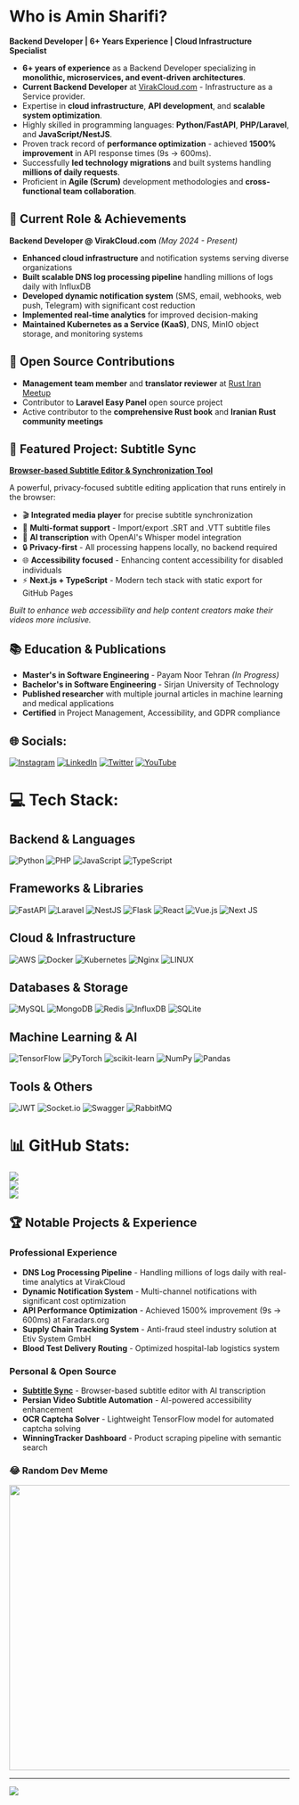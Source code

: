 # Who is Amin Sharifi?

**Backend Developer | 6+ Years Experience | Cloud Infrastructure Specialist**

- **6+ years of experience** as a Backend Developer specializing in **monolithic, microservices, and event-driven architectures**.
- **Current Backend Developer** at [VirakCloud.com](https://virakcloud.com) - Infrastructure as a Service provider.
- Expertise in **cloud infrastructure**, **API development**, and **scalable system optimization**.
- Highly skilled in programming languages: **Python/FastAPI**, **PHP/Laravel**, and **JavaScript/NestJS**.
- Proven track record of **performance optimization** - achieved **1500% improvement** in API response times (9s → 600ms).
- Successfully **led technology migrations** and built systems handling **millions of daily requests**.
- Proficient in **Agile (Scrum)** development methodologies and **cross-functional team collaboration**.

## 🌟 Current Role & Achievements
**Backend Developer @ VirakCloud.com** *(May 2024 - Present)*
- **Enhanced cloud infrastructure** and notification systems serving diverse organizations
- **Built scalable DNS log processing pipeline** handling millions of logs daily with InfluxDB
- **Developed dynamic notification system** (SMS, email, webhooks, web push, Telegram) with significant cost reduction
- **Implemented real-time analytics** for improved decision-making
- **Maintained Kubernetes as a Service (KaaS)**, DNS, MinIO object storage, and monitoring systems

## 🦀 Open Source Contributions
- **Management team member** and **translator reviewer** at [Rust Iran Meetup](https://github.com/rust-meetup)
- Contributor to **Laravel Easy Panel** open source project
- Active contributor to the **comprehensive Rust book** and **Iranian Rust community meetings**

## 🚀 Featured Project: Subtitle Sync
**[Browser-based Subtitle Editor & Synchronization Tool](https://github.com/moaminsharifi/subtitle-flow)**

A powerful, privacy-focused subtitle editing application that runs entirely in the browser:

- 🎬 **Integrated media player** for precise subtitle synchronization
- 📄 **Multi-format support** - Import/export .SRT and .VTT subtitle files
- 🤖 **AI transcription** with OpenAI's Whisper model integration
- 🔒 **Privacy-first** - All processing happens locally, no backend required
- 🌐 **Accessibility focused** - Enhancing content accessibility for disabled individuals
- ⚡ **Next.js + TypeScript** - Modern tech stack with static export for GitHub Pages

*Built to enhance web accessibility and help content creators make their videos more inclusive.*

## 📚 Education & Publications
- **Master's in Software Engineering** - Payam Noor Tehran *(In Progress)*
- **Bachelor's in Software Engineering** - Sirjan University of Technology
- **Published researcher** with multiple journal articles in machine learning and medical applications
- **Certified** in Project Management, Accessibility, and GDPR compliance

## 🌐 Socials:
[![Instagram](https://img.shields.io/badge/Instagram-%23E4405F.svg?logo=Instagram&logoColor=white)](https://instagram.com/moaminsharifi) [![LinkedIn](https://img.shields.io/badge/LinkedIn-%230077B5.svg?logo=linkedin&logoColor=white)](https://linkedin.com/in/moaminsharifi) [![Twitter](https://img.shields.io/badge/Twitter-%231DA1F2.svg?logo=Twitter&logoColor=white)](https://twitter.com/moaminsharifi) [![YouTube](https://img.shields.io/badge/YouTube-%23FF0000.svg?logo=YouTube&logoColor=white)](https://youtube.com/@AminSharifi) 

# 💻 Tech Stack:

## Backend & Languages
![Python](https://img.shields.io/badge/python-3670A0?style=for-the-badge&logo=python&logoColor=ffdd54) ![PHP](https://img.shields.io/badge/php-%23777BB4.svg?style=for-the-badge&logo=php&logoColor=white) ![JavaScript](https://img.shields.io/badge/javascript-%23323330.svg?style=for-the-badge&logo=javascript&logoColor=%23F7DF1E) ![TypeScript](https://img.shields.io/badge/typescript-%23007ACC.svg?style=for-the-badge&logo=typescript&logoColor=white)

## Frameworks & Libraries
![FastAPI](https://img.shields.io/badge/FastAPI-005571?style=for-the-badge&logo=fastapi) ![Laravel](https://img.shields.io/badge/laravel-%23FF2D20.svg?style=for-the-badge&logo=laravel&logoColor=white) ![NestJS](https://img.shields.io/badge/nestjs-%23E0234E.svg?style=for-the-badge&logo=nestjs&logoColor=white) ![Flask](https://img.shields.io/badge/flask-%23000.svg?style=for-the-badge&logo=flask&logoColor=white) ![React](https://img.shields.io/badge/react-%2320232a.svg?style=for-the-badge&logo=react&logoColor=%2361DAFB) ![Vue.js](https://img.shields.io/badge/vuejs-%2335495e.svg?style=for-the-badge&logo=vuedotjs&logoColor=%234FC08D) ![Next JS](https://img.shields.io/badge/Next-black?style=for-the-badge&logo=next.js&logoColor=white)

## Cloud & Infrastructure
![AWS](https://img.shields.io/badge/AWS-%23FF9900.svg?style=for-the-badge&logo=amazon-aws&logoColor=white) ![Docker](https://img.shields.io/badge/docker-%230db7ed.svg?style=for-the-badge&logo=docker&logoColor=white) ![Kubernetes](https://img.shields.io/badge/kubernetes-%23326ce5.svg?style=for-the-badge&logo=kubernetes&logoColor=white) ![Nginx](https://img.shields.io/badge/nginx-%23009639.svg?style=for-the-badge&logo=nginx&logoColor=white) ![LINUX](https://img.shields.io/badge/Linux-FCC624?style=for-the-badge&logo=linux&logoColor=black)

## Databases & Storage
![MySQL](https://img.shields.io/badge/mysql-%2300f.svg?style=for-the-badge&logo=mysql&logoColor=white) ![MongoDB](https://img.shields.io/badge/MongoDB-%234ea94b.svg?style=for-the-badge&logo=mongodb&logoColor=white) ![Redis](https://img.shields.io/badge/redis-%23DD0031.svg?style=for-the-badge&logo=redis&logoColor=white) ![InfluxDB](https://img.shields.io/badge/InfluxDB-22ADF6?style=for-the-badge&logo=InfluxDB&logoColor=white) ![SQLite](https://img.shields.io/badge/sqlite-%2307405e.svg?style=for-the-badge&logo=sqlite&logoColor=white)

## Machine Learning & AI
![TensorFlow](https://img.shields.io/badge/TensorFlow-%23FF6F00.svg?style=for-the-badge&logo=TensorFlow&logoColor=white) ![PyTorch](https://img.shields.io/badge/PyTorch-%23EE4C2C.svg?style=for-the-badge&logo=PyTorch&logoColor=white) ![scikit-learn](https://img.shields.io/badge/scikit--learn-%23F7931E.svg?style=for-the-badge&logo=scikit-learn&logoColor=white) ![NumPy](https://img.shields.io/badge/numpy-%23013243.svg?style=for-the-badge&logo=numpy&logoColor=white) ![Pandas](https://img.shields.io/badge/pandas-%23150458.svg?style=for-the-badge&logo=pandas&logoColor=white)

## Tools & Others
![JWT](https://img.shields.io/badge/JWT-black?style=for-the-badge&logo=JSON%20web%20tokens) ![Socket.io](https://img.shields.io/badge/Socket.io-black?style=for-the-badge&logo=socket.io&badgeColor=010101) ![Swagger](https://img.shields.io/badge/-Swagger-%23Clojure?style=for-the-badge&logo=swagger&logoColor=white) ![RabbitMQ](https://img.shields.io/badge/Rabbitmq-FF6600?style=for-the-badge&logo=rabbitmq&logoColor=white)

# 📊 GitHub Stats:
![](https://github-readme-stats.vercel.app/api?username=moaminsharifi&theme=vue&hide_border=false&include_all_commits=true&count_private=true)<br/>
![](https://github-readme-streak-stats.herokuapp.com/?user=moaminsharifi&theme=vue&hide_border=false)<br/>
![](https://github-readme-stats.vercel.app/api/top-langs/?username=moaminsharifi&theme=vue&hide_border=false&include_all_commits=true&count_private=true&layout=compact)

## 🏆 Notable Projects & Experience

### **Professional Experience**
- **DNS Log Processing Pipeline** - Handling millions of logs daily with real-time analytics at VirakCloud
- **Dynamic Notification System** - Multi-channel notifications with significant cost optimization
- **API Performance Optimization** - Achieved 1500% improvement (9s → 600ms) at Faradars.org
- **Supply Chain Tracking System** - Anti-fraud steel industry solution at Etiv System GmbH
- **Blood Test Delivery Routing** - Optimized hospital-lab logistics system

### **Personal & Open Source**
- **[Subtitle Sync](https://github.com/moaminsharifi/subtitle-sync)** - Browser-based subtitle editor with AI transcription
- **Persian Video Subtitle Automation** - AI-powered accessibility enhancement
- **OCR Captcha Solver** - Lightweight TensorFlow model for automated captcha solving
- **WinningTracker Dashboard** - Product scraping pipeline with semantic search

### 😂 Random Dev Meme
<img src="https://rm.up.railway.app/" width="512px"/>

---
[![](https://visitcount.itsvg.in/api?id=moaminsharifi&icon=0&color=0)](https://visitcount.itsvg.in)

<!-- Proudly created with GPRM ( https://gprm.itsvg.in ) -->
